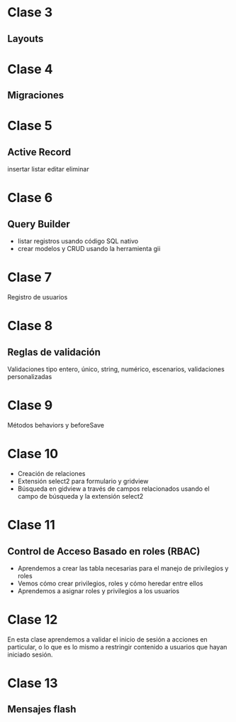 Clase 3
=======

Layouts
-------

Clase 4
=======

Migraciones
-----------

Clase 5
=======

Active Record
-------------
 insertar
 listar
 editar
 eliminar
 
Clase 6
=======

Query Builder
-------------

- listar registros usando código SQL nativo
- crear modelos y CRUD usando la herramienta gii

Clase 7
=======

Registro de usuarios

Clase 8
=======

Reglas de validación
--------------------

Validaciones tipo entero, único, string, numérico, escenarios, validaciones personalizadas

Clase 9
=======

Métodos behaviors y beforeSave

Clase 10
========

- Creación de relaciones
- Extensión select2 para formulario y gridview
- Búsqueda en gidview a través de campos relacionados usando el campo de búsqueda y la extensión select2

Clase 11
========
Control de Acceso Basado en roles (RBAC)
----------------------------------------
- Aprendemos a crear las tabla necesarias para el manejo de privilegios y roles
- Vemos cómo crear privilegios, roles y cómo heredar entre ellos
- Aprendemos a asignar roles y privilegios a los usuarios

Clase 12
========
En esta clase aprendemos a validar el inicio de sesión a acciones en particular, 
o lo que es lo mismo a restringir contenido a usuarios que hayan iniciado sesión.

Clase 13
========
Mensajes flash
- 